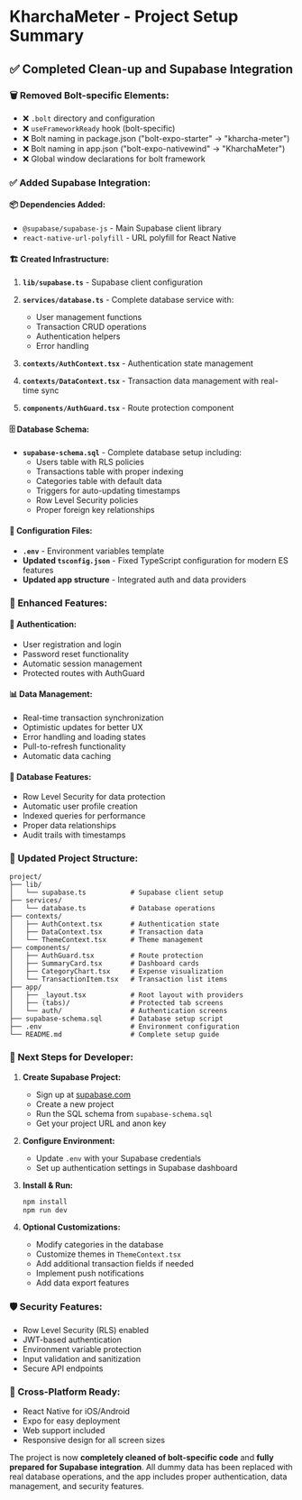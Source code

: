 # KharchaMeter - Project Setup Summary

## ✅ Completed Clean-up and Supabase Integration

### 🗑️ Removed Bolt-specific Elements:
- ❌ `.bolt` directory and configuration
- ❌ `useFrameworkReady` hook (bolt-specific)
- ❌ Bolt naming in package.json ("bolt-expo-starter" → "kharcha-meter")
- ❌ Bolt naming in app.json ("bolt-expo-nativewind" → "KharchaMeter")
- ❌ Global window declarations for bolt framework

### ✅ Added Supabase Integration:

#### 📦 Dependencies Added:
- `@supabase/supabase-js` - Main Supabase client library
- `react-native-url-polyfill` - URL polyfill for React Native

#### 🏗️ Created Infrastructure:
1. **`lib/supabase.ts`** - Supabase client configuration
2. **`services/database.ts`** - Complete database service with:
   - User management functions
   - Transaction CRUD operations
   - Authentication helpers
   - Error handling

3. **`contexts/AuthContext.tsx`** - Authentication state management
4. **`contexts/DataContext.tsx`** - Transaction data management with real-time sync
5. **`components/AuthGuard.tsx`** - Route protection component

#### 🗄️ Database Schema:
- **`supabase-schema.sql`** - Complete database setup including:
  - Users table with RLS policies
  - Transactions table with proper indexing
  - Categories table with default data
  - Triggers for auto-updating timestamps
  - Row Level Security policies
  - Proper foreign key relationships

#### 🔧 Configuration Files:
- **`.env`** - Environment variables template
- **Updated `tsconfig.json`** - Fixed TypeScript configuration for modern ES features
- **Updated app structure** - Integrated auth and data providers

### 🚀 Enhanced Features:

#### 🔐 Authentication:
- User registration and login
- Password reset functionality
- Automatic session management
- Protected routes with AuthGuard

#### 📊 Data Management:
- Real-time transaction synchronization
- Optimistic updates for better UX
- Error handling and loading states
- Pull-to-refresh functionality
- Automatic data caching

#### 💾 Database Features:
- Row Level Security for data protection
- Automatic user profile creation
- Indexed queries for performance
- Proper data relationships
- Audit trails with timestamps

### 📁 Updated Project Structure:

```
project/
├── lib/
│   └── supabase.ts           # Supabase client setup
├── services/
│   └── database.ts           # Database operations
├── contexts/
│   ├── AuthContext.tsx       # Authentication state
│   ├── DataContext.tsx       # Transaction data
│   └── ThemeContext.tsx      # Theme management
├── components/
│   ├── AuthGuard.tsx         # Route protection
│   ├── SummaryCard.tsx       # Dashboard cards
│   ├── CategoryChart.tsx     # Expense visualization
│   └── TransactionItem.tsx   # Transaction list items
├── app/
│   ├── _layout.tsx           # Root layout with providers
│   ├── (tabs)/               # Protected tab screens
│   └── auth/                 # Authentication screens
├── supabase-schema.sql       # Database setup script
├── .env                      # Environment configuration
└── README.md                 # Complete setup guide
```

### 🎯 Next Steps for Developer:

1. **Create Supabase Project:**
   - Sign up at [supabase.com](https://supabase.com)
   - Create a new project
   - Run the SQL schema from `supabase-schema.sql`
   - Get your project URL and anon key

2. **Configure Environment:**
   - Update `.env` with your Supabase credentials
   - Set up authentication settings in Supabase dashboard

3. **Install & Run:**
   ```bash
   npm install
   npm run dev
   ```

4. **Optional Customizations:**
   - Modify categories in the database
   - Customize themes in `ThemeContext.tsx`
   - Add additional transaction fields if needed
   - Implement push notifications
   - Add data export features

### 🛡️ Security Features:
- Row Level Security (RLS) enabled
- JWT-based authentication
- Environment variable protection
- Input validation and sanitization
- Secure API endpoints

### 📱 Cross-Platform Ready:
- React Native for iOS/Android
- Expo for easy deployment
- Web support included
- Responsive design for all screen sizes

The project is now **completely cleaned of bolt-specific code** and **fully prepared for Supabase integration**. All dummy data has been replaced with real database operations, and the app includes proper authentication, data management, and security features.
